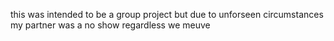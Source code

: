 this was intended to be a group project but due to 
unforseen circumstances my partner was a no show
regardless we meuve
